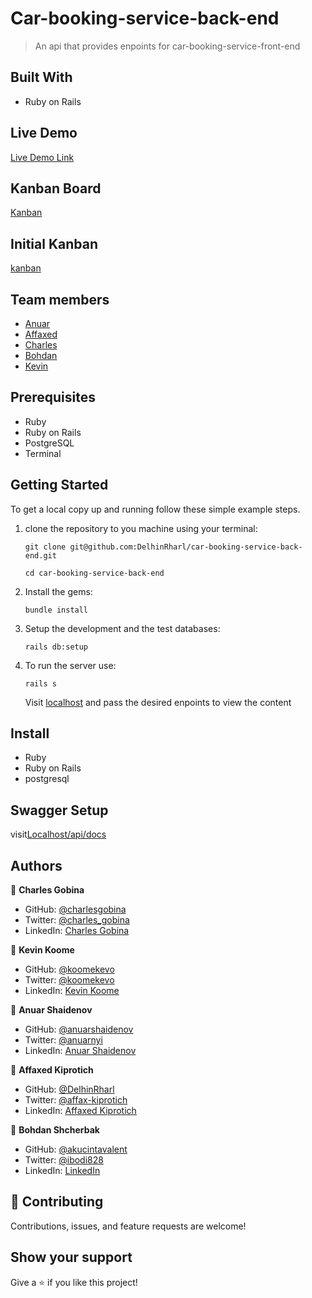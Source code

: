 # Car-booking-service-back-end

> An api that provides enpoints for car-booking-service-front-end
## Built With

- Ruby on Rails
## Live Demo

[Live Demo Link](https://car-booking-service-back-end.herokuapp.com/)

## Kanban Board
[Kanban](https://github.com/DelhinRharl/car-booking-service-front-end/projects/1)

## Initial Kanban
[kanban](https://user-images.githubusercontent.com/85197908/166709716-a948e45b-a962-4419-b279-55f2626cd77a.png)

## Team members
- [Anuar](https://github.com/anuarshaidenov)
- [Affaxed](https://github.com/DelhinRharl)
- [Charles](https://github.com/charlesgobina)
- [Bohdan](https://github.com/akucintavalent)
- [Kevin](https://github.com/koomekevo)

## Prerequisites

- Ruby
- Ruby on Rails
- PostgreSQL
- Terminal
## Getting Started

To get a local copy up and running follow these simple example steps.

1. clone the repository to you machine using your terminal:
   ```
   git clone git@github.com:DelhinRharl/car-booking-service-back-end.git
   ```
   ```
   cd car-booking-service-back-end
   ```
2. Install the gems:
   ```
   bundle install
   ```
3. Setup the development and the test databases:
    ```
   rails db:setup
    ```
4. To run the server use:
   ```
   rails s
   ```
   Visit [localhost](http://localhost:3000/api/v1) and pass the desired enpoints to view the content
## Install

- Ruby
- Ruby on Rails
- postgresql

## Swagger Setup
 visit[Localhost/api/docs](https://car-booking-premium.herokuapp.com/api-docs/index.html
)
## Authors

👤 **Charles Gobina**

- GitHub: [@charlesgobina](https://github.com/charlesgobina)
- Twitter: [@charles_gobina](https://twitter.com/charles_gobina)
- LinkedIn: [Charles Gobina](https://www.linkedin.com/in/charlesgobina/)

👤 **Kevin Koome**

- GitHub: [@koomekevo](https://github.com/koomekevo)
- Twitter: [@koomekevo](https://twitter.com/koomekevo)
- LinkedIn: [Kevin Koome](https://www.linkedin.com/in/kevinkoome/)

👤 **Anuar Shaidenov**

- GitHub: [@anuarshaidenov](https://github.com/anuarshaidenov)
- Twitter: [@anuarnyi](https://twitter.com/anuarnyi)
- LinkedIn: [Anuar Shaidenov](https://www.linkedin.com/in/anuar-shaidenov-365a951b8/)

👤 **Affaxed Kiprotich**

- GitHub: [@DelhinRharl](https://github.com/DelhinRharl)
- Twitter: [@affax-kiprotich](https://twitter.com/affax-kiprotich)
- LinkedIn: [Affaxed Kiprotich](https://www.linkedin.com/in/affaxed-kiprotich/)
 
 👤 **Bohdan Shcherbak**

- GitHub: [@akucintavalent](https://github.com/akucintavalent)
- Twitter: [@ibodi828](https://twitter.com/ibodi828)
- LinkedIn: [LinkedIn](https://www.linkedin.com/in/bohdan-shcherbak/)
## 🤝 Contributing

Contributions, issues, and feature requests are welcome!
## Show your support

Give a ⭐️ if you like this project!


